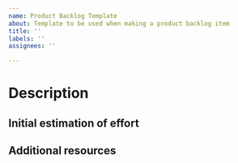 ```yaml
---
name: Product Backlog Template
about: Template to be used when making a product backlog item
title: ''
labels: ''
assignees: ''

---
```


# Description

## Initial estimation of effort

## Additional resources
